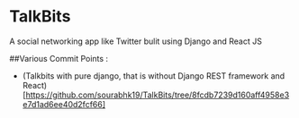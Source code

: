# TalkBits
A social networking app like Twitter bulit using Django and React JS

##Various Commit Points :
- (Talkbits with pure django, that is without Django REST framework and React)[https://github.com/sourabhk19/TalkBits/tree/8fcdb7239d160aff4958e3e7d1ad6ee40d2fcf66]
